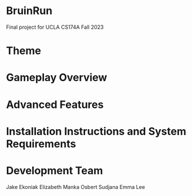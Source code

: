 # BruinRun
Final project for UCLA CS174A Fall 2023

# Theme

# Gameplay Overview 

# Advanced Features

# Installation Instructions and System Requirements

# Development Team
Jake Ekoniak
Elizabeth Manka
Osbert Sudjana
Emma Lee
